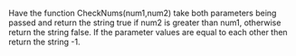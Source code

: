 Have the function CheckNums(num1,num2) take both parameters being
passed and return the string true if num2 is greater than num1, otherwise
return the string false. If the parameter values are equal to each other
then return the string -1.
